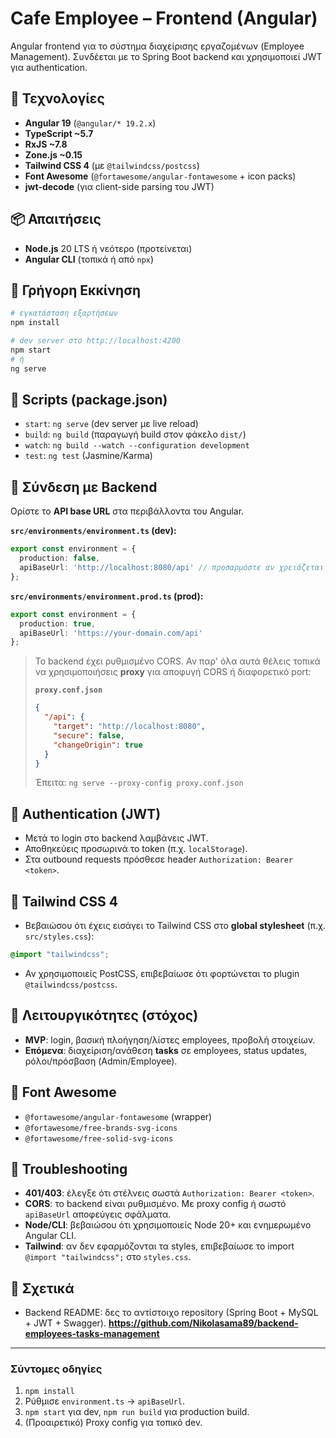 # Cafe Employee – Frontend (Angular)

Angular frontend για το σύστημα διαχείρισης εργαζομένων (Employee Management). Συνδέεται με το Spring Boot backend και χρησιμοποιεί JWT για authentication.

## 🔧 Τεχνολογίες

* **Angular 19** (`@angular/* 19.2.x`)
* **TypeScript \~5.7**
* **RxJS \~7.8**
* **Zone.js \~0.15**
* **Tailwind CSS 4** (με `@tailwindcss/postcss`)
* **Font Awesome** (`@fortawesome/angular-fontawesome` + icon packs)
* **jwt-decode** (για client-side parsing του JWT)

## 📦 Απαιτήσεις

* **Node.js** 20 LTS ή νεότερο (προτείνεται)
* **Angular CLI** (τοπικά ή από `npx`)

## 🚀 Γρήγορη Εκκίνηση

```bash
# εγκατάσταση εξαρτήσεων
npm install

# dev server στο http://localhost:4200
npm start
# ή
ng serve
```

## 🧰 Scripts (package.json)

* `start`: `ng serve` (dev server με live reload)
* `build`: `ng build` (παραγωγή build στον φάκελο `dist/`)
* `watch`: `ng build --watch --configuration development`
* `test`: `ng test` (Jasmine/Karma)

## 🔗 Σύνδεση με Backend

Ορίστε το **API base URL** στα περιβάλλοντα του Angular.

**`src/environments/environment.ts` (dev):**

```ts
export const environment = {
  production: false,
  apiBaseUrl: 'http://localhost:8080/api' // προσαρμόστε αν χρειάζεται
};
```

**`src/environments/environment.prod.ts` (prod):**

```ts
export const environment = {
  production: true,
  apiBaseUrl: 'https://your-domain.com/api'
};
```

> Το backend έχει ρυθμισμένο CORS. Αν παρ' όλα αυτά θέλεις τοπικά να χρησιμοποιήσεις **proxy** για αποφυγή CORS ή διαφορετικό port:
>
> **`proxy.conf.json`**
>
> ```json
> {
>   "/api": {
>     "target": "http://localhost:8080",
>     "secure": false,
>     "changeOrigin": true
>   }
> }
> ```
>
> Έπειτα: `ng serve --proxy-config proxy.conf.json`

## 🔐 Authentication (JWT)

* Μετά το login στο backend λαμβάνεις JWT.
* Αποθηκεύεις προσωρινά το token (π.χ. `localStorage`).
* Στα outbound requests πρόσθεσε header `Authorization: Bearer <token>`.


## 🎨 Tailwind CSS 4

* Βεβαιώσου ότι έχεις εισάγει το Tailwind CSS στο **global stylesheet** (π.χ. `src/styles.css`):

```css
@import "tailwindcss";
```

* Αν χρησιμοποιείς PostCSS, επιβεβαίωσε ότι φορτώνεται το plugin `@tailwindcss/postcss`.

## 🎯 Λειτουργικότητες (στόχος)

* **MVP**: login, βασική πλοήγηση/λίστες employees, προβολή στοιχείων.
* **Επόμενα**: διαχείριση/ανάθεση **tasks** σε employees, status updates, ρόλοι/πρόσβαση (Admin/Employee).


## 🧰 Font Awesome

  * `@fortawesome/angular-fontawesome` (wrapper)
  * `@fortawesome/free-brands-svg-icons` 
  * `@fortawesome/free-solid-svg-icons` 


## 🐞 Troubleshooting

* **401/403**: έλεγξε ότι στέλνεις σωστά `Authorization: Bearer <token>`.
* **CORS**: το backend είναι ρυθμισμένο. Με proxy config ή σωστό `apiBaseUrl` αποφεύγεις σφάλματα.
* **Node/CLI**: βεβαιώσου ότι χρησιμοποιείς Node 20+ και ενημερωμένο Angular CLI.
* **Tailwind**: αν δεν εφαρμόζονται τα styles, επιβεβαίωσε το import `@import "tailwindcss";` στο `styles.css`.

## 🔗 Σχετικά

* Backend README: δες το αντίστοιχο repository (Spring Boot + MySQL + JWT + Swagger).
**https://github.com/Nikolasama89/backend-employees-tasks-management**

---

### Σύντομες οδηγίες

1. `npm install`
2. Ρύθμισε `environment.ts` → `apiBaseUrl`.
3. `npm start` για dev, `npm run build` για production build.
4. (Προαιρετικό) Proxy config για τοπικό dev.
